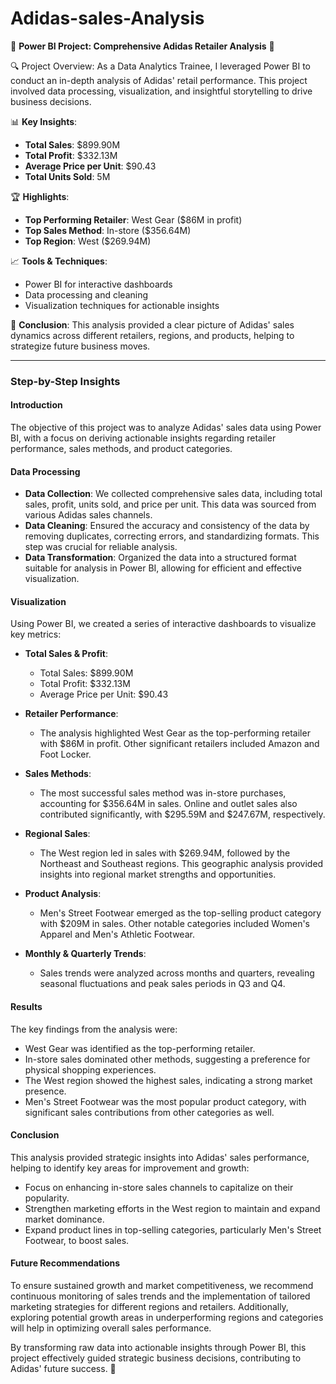 # Adidas-sales-Analysis

🚀 **Power BI Project: Comprehensive Adidas Retailer Analysis** 🚀

🔍 Project Overview:
As a Data Analytics Trainee, I leveraged Power BI to conduct an in-depth analysis of Adidas' retail performance. This project involved data processing, visualization, and insightful storytelling to drive business decisions.

📊 **Key Insights**:
- **Total Sales**: $899.90M
- **Total Profit**: $332.13M
- **Average Price per Unit**: $90.43
- **Total Units Sold**: 5M

🏆 **Highlights**:
- **Top Performing Retailer**: West Gear ($86M in profit)
- **Top Sales Method**: In-store ($356.64M)
- **Top Region**: West ($269.94M)

📈 **Tools & Techniques**:
- Power BI for interactive dashboards
- Data processing and cleaning
- Visualization techniques for actionable insights

🌟 **Conclusion**:
This analysis provided a clear picture of Adidas' sales dynamics across different retailers, regions, and products, helping to strategize future business moves.

---

### Step-by-Step Insights

#### Introduction
The objective of this project was to analyze Adidas' sales data using Power BI, with a focus on deriving actionable insights regarding retailer performance, sales methods, and product categories.

#### Data Processing
- **Data Collection**: We collected comprehensive sales data, including total sales, profit, units sold, and price per unit. This data was sourced from various Adidas sales channels.
- **Data Cleaning**: Ensured the accuracy and consistency of the data by removing duplicates, correcting errors, and standardizing formats. This step was crucial for reliable analysis.
- **Data Transformation**: Organized the data into a structured format suitable for analysis in Power BI, allowing for efficient and effective visualization.

#### Visualization
Using Power BI, we created a series of interactive dashboards to visualize key metrics:

- **Total Sales & Profit**:
  - Total Sales: $899.90M
  - Total Profit: $332.13M
  - Average Price per Unit: $90.43

- **Retailer Performance**:
  - The analysis highlighted West Gear as the top-performing retailer with $86M in profit. Other significant retailers included Amazon and Foot Locker.

- **Sales Methods**:
  - The most successful sales method was in-store purchases, accounting for $356.64M in sales. Online and outlet sales also contributed significantly, with $295.59M and $247.67M, respectively.

- **Regional Sales**:
  - The West region led in sales with $269.94M, followed by the Northeast and Southeast regions. This geographic analysis provided insights into regional market strengths and opportunities.

- **Product Analysis**:
  - Men's Street Footwear emerged as the top-selling product category with $209M in sales. Other notable categories included Women's Apparel and Men's Athletic Footwear.

- **Monthly & Quarterly Trends**:
  - Sales trends were analyzed across months and quarters, revealing seasonal fluctuations and peak sales periods in Q3 and Q4.

#### Results
The key findings from the analysis were:
- West Gear was identified as the top-performing retailer.
- In-store sales dominated other methods, suggesting a preference for physical shopping experiences.
- The West region showed the highest sales, indicating a strong market presence.
- Men's Street Footwear was the most popular product category, with significant sales contributions from other categories as well.

#### Conclusion
This analysis provided strategic insights into Adidas' sales performance, helping to identify key areas for improvement and growth:
- Focus on enhancing in-store sales channels to capitalize on their popularity.
- Strengthen marketing efforts in the West region to maintain and expand market dominance.
- Expand product lines in top-selling categories, particularly Men's Street Footwear, to boost sales.

#### Future Recommendations
To ensure sustained growth and market competitiveness, we recommend continuous monitoring of sales trends and the implementation of tailored marketing strategies for different regions and retailers. Additionally, exploring potential growth areas in underperforming regions and categories will help in optimizing overall sales performance.

By transforming raw data into actionable insights through Power BI, this project effectively guided strategic business decisions, contributing to Adidas' future success. 🌟

